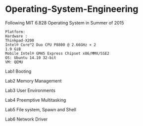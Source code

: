 # Operating-System-Engineering
Following MIT 6.828 Operating System in Summer of 2015

	Platform: 
	Hardware : 
	Thinkpad-X200 
	Intel® Core™2 Duo CPU P8800 @ 2.66GHz × 2
	1.9 GiB
	Mobile Intel® GM45 Express Chipset x86/MMX/SSE2
	OS: Ubuntu 14.10 32-bit
	VM: QEMU


Lab1 Booting

Lab2 Memory Management

Lab3 User Environments

Lab4 Preemptive Multitasking

Lab5 File system, Spawn and Shell

Lab6 Network Driver


